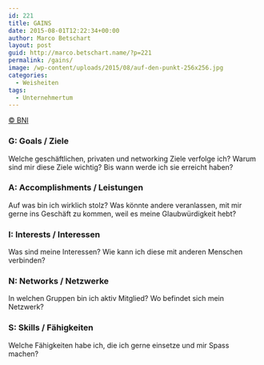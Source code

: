 ```yaml
---
id: 221
title: GAINS
date: 2015-08-01T12:22:34+00:00
author: Marco Betschart
layout: post
guid: http://marco.betschart.name/?p=221
permalink: /gains/
image: /wp-content/uploads/2015/08/auf-den-punkt-256x256.jpg
categories:
  - Weisheiten
tags:
  - Unternehmertum
---
```

[© BNI](https://www.bnischweiz.ch)

### G: Goals / Ziele

Welche geschäftlichen, privaten und networking Ziele verfolge ich? Warum sind mir diese Ziele wichtig? Bis wann werde ich sie erreicht haben?

### A: Accomplishments / Leistungen

<div>
  <div>
    Auf was bin ich wirklich stolz? Was könnte andere veranlassen, mit mir gerne ins Geschäft zu kommen, weil es meine Glaubwürdigkeit hebt?
  </div>
  
  <h3>
    I: Interests / Interessen
  </h3>
</div>

<div>
  Was sind meine Interessen? Wie kann ich diese mit anderen Menschen verbinden?
</div>

### N: Networks / Netzwerke

<div>
  In welchen Gruppen bin ich aktiv Mitglied? Wo befindet sich mein Netzwerk?
</div>

### S: Skills / Fähigkeiten

<div>
  Welche Fähigkeiten habe ich, die ich gerne einsetze und mir Spass machen?
</div>